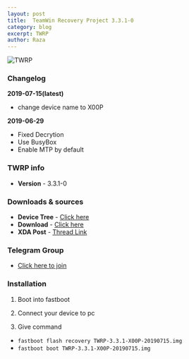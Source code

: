 ```yaml
---
layout: post
title:  TeamWin Recovery Project 3.3.1-0
category: blog
excerpt: TWRP
author: Raza
---
```


![TWRP](http://X00PD.github.io/images/twrp.png)

### Changelog
**2019-07-15(latest)**
* change device name to X00P

**2019-06-29**
* Fixed Decrytion
* Use BusyBox
* Enable MTP by default

### TWRP info
* **Version** - 3.3.1-0

### Downloads & sources
* **Device Tree** - [Click here](https://github.com/raza231198/twrp_device_asus_X00P)
* **Download** - [Click here](https://sourceforge.net/projects/raza/files/ASUS_X00PD/Recovery/TWRP/TWRP-3.3.1-X00P-20190715.img/download)
* **XDA Post** - [Thread Link](https://forum.xda-developers.com/asus-zenfone-max/development/recovery-teamwin-recovery-project-t3942717)

### Telegram Group
* [Click here to join](https://t.me/ZenfoneMaxM1Official)

### Installation
1) Boot into fastboot

3) Connect your device to pc

5) Give command
* ```fastboot flash recovery TWRP-3.3.1-X00P-20190715.img```
* ```fastboot boot TWRP-3.3.1-X00P-20190715.img```
